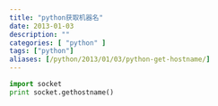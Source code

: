 ```yaml
---
title: "python获取机器名"
date: 2013-01-03
description: ""
categories: [ "python" ]
tags: ["python"]
aliases: [/python/2013/01/03/python-get-hostname/]
---
```


```python
import socket
print socket.gethostname()
```
